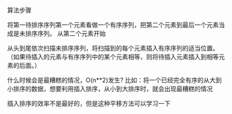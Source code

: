 算法步骤

将第一待排序序列第一个元素看做一个有序序列，把第二个元素到最后一个元素当成是未排序序列。
从第二个元素开始

从头到尾依次扫描未排序序列，将扫描到的每个元素插入有序序列的适当位置。（如果待插入的元素与有序序列中的某个元素相等，则将待插入元素插入到相等元素的后面。）

什么时候会是最糟糕的情况，O(n**2)发生?
比如：将一个已经完全有序的从大到小排序的数据，想要利用插入排序，从小到大排序时，就会出现最糟糕的情况

插入排序的效率不是最好的，但是这种平移方法可以学习一下